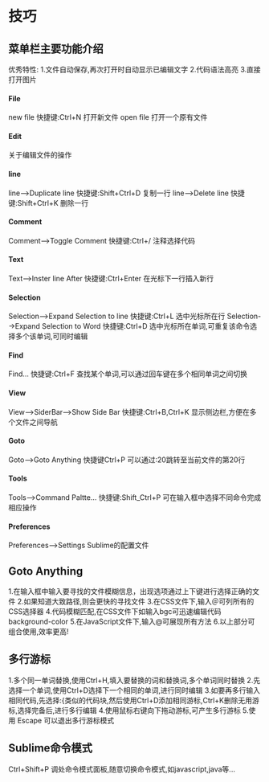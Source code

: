 # 技巧
## 菜单栏主要功能介绍
优秀特性:
1.文件自动保存,再次打开时自动显示已编辑文字
2.代码语法高亮
3.直接打开图片
#### File
new file 快捷键:Ctrl+N 打开新文件
open file 打开一个原有文件
#### Edit
关于编辑文件的操作
#### line
line-->Duplicate line 快捷键:Shift+Ctrl+D 复制一行
line-->Delete line 快捷键:Shift+Ctrl+K 删除一行
#### Comment
Comment-->Toggle Comment 快捷键:Ctrl+/ 注释选择代码
#### Text
Text-->Inster line After 快捷键:Ctrl+Enter 在光标下一行插入新行
#### Selection
Selection-->Expand Selection to line 快捷键:Ctrl+L 选中光标所在行
Selection-->Expand Selection to Word 快捷键:Ctrl+D 选中光标所在单词,可重复该命令选择多个该单词,可同时编辑
#### Find
Find... 快捷键:Ctrl+F 查找某个单词,可以通过回车键在多个相同单词之间切换
#### View
View-->SiderBar-->Show Side Bar 快捷键:Ctrl+B,Ctrl+K 显示侧边栏,方便在多个文件之间导航
#### Goto
Goto-->Goto Anything 快捷键Ctrl+P 可以通过:20跳转至当前文件的第20行
#### Tools
Tools-->Command Paltte... 快捷键:Shift_Ctrl+P 可在输入框中选择不同命令完成相应操作
#### Preferences
Preferences-->Settings Sublime的配置文件
## Goto Anything
1.在输入框中输入要寻找的文件模糊信息，出现选项通过上下键进行选择正确的文件
2.如果知道大致路径,则会更快的寻找文件
3.在CSS文件下,输入＠可列所有的CSS选择器
4.代码模糊匹配,在CSS文件下如输入bgc可迅速编辑代码background-color
5.在JavaScript文件下,输入@可展现所有方法
6.以上部分可组合使用,效率更高!
## 多行游标
1.多个同一单词替换,使用Ctrl+H,填入要替换的词和替换词,多个单词同时替换
2.先选择一个单词,使用Ctrl+D选择下一个相同的单词,进行同时编辑
3.如要再多行输入相同代码,先选择:{类似的代码块,然后使用Ctrl+D添加相同游标,Ctrl+K删除无用游标,选择完备后,进行多行编辑
4.使用鼠标右键向下拖动游标,可产生多行游标
5.使用 Escape 可以退出多行游标模式
## Sublime命令模式
Ctrl+Shift+P 调处命令模式面板,随意切换命令模式,如javascript,java等...



 

